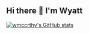 ## Hi there 👋 I'm Wyatt

[![wmccrthy's GitHub stats](https://github-readme-stats-wmccrthy.vercel.app/api?username=wmccrthy)](https://github.com/wmccrthy/github-readme-stats)


<!--
**wmccrthy/wmccrthy** is a ✨ _special_ ✨ repository because its `README.md` (this file) appears on your GitHub profile.

Here are some ideas to get you started:

- 🔭 I’m currently working on ...
- 🌱 I’m currently learning ...
- 👯 I’m looking to collaborate on ...
- 🤔 I’m looking for help with ...
- 💬 Ask me about ...
- 📫 How to reach me: ...
- 😄 Pronouns: ...
- ⚡ Fun fact: ...
-->
